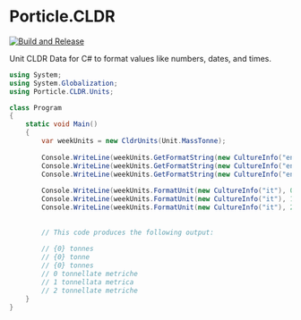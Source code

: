 # Porticle.CLDR

[![Build and Release](https://github.com/Machibuse/Porticle.CLDR/actions/workflows/release.yaml/badge.svg)](https://github.com/Machibuse/Porticle.CLDR/actions/workflows/release.yaml)

Unit CLDR Data for C# to format values like numbers, dates, and times.  

```csharp
using System;
using System.Globalization;
using Porticle.CLDR.Units;

class Program
{
    static void Main()
    {
        var weekUnits = new CldrUnits(Unit.MassTonne);
        
        Console.WriteLine(weekUnits.GetFormatString(new CultureInfo("en-GB"), 0, PluralFormLength.Long, GrammaticalCase.Accusative));
        Console.WriteLine(weekUnits.GetFormatString(new CultureInfo("en-GB"), 1, PluralFormLength.Long, GrammaticalCase.Accusative));
        Console.WriteLine(weekUnits.GetFormatString(new CultureInfo("en-GB"), 2, PluralFormLength.Long, GrammaticalCase.Accusative));
        
        Console.WriteLine(weekUnits.FormatUnit(new CultureInfo("it"), 0, PluralFormLength.Long, GrammaticalCase.Accusative));
        Console.WriteLine(weekUnits.FormatUnit(new CultureInfo("it"), 1, PluralFormLength.Long, GrammaticalCase.Accusative));
        Console.WriteLine(weekUnits.FormatUnit(new CultureInfo("it"), 2, PluralFormLength.Long, GrammaticalCase.Accusative));
        
        
        // This code produces the following output:
        
        // {0} tonnes
        // {0} tonne
        // {0} tonnes
        // 0 tonnellate metriche
        // 1 tonnellata metrica
        // 2 tonnellate metriche
    }
}
```
